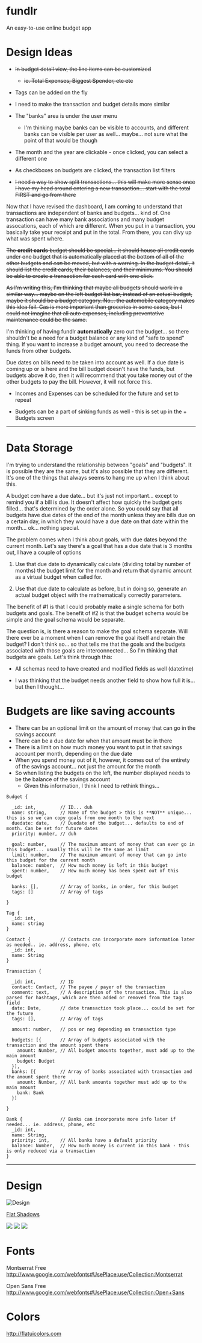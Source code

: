 fundlr
========
An easy-to-use online budget app

Design Ideas
===
* ~~In budget detail view, the line items can be customized~~
  - ~~ie. Total Expenses, Biggest Spender, etc etc~~
* Tags can be added on the fly
* I need to make the transaction and budget details more similar
* The "banks" area is under the user menu
  - I'm thinking maybe banks can be visible to accounts, and different banks can be visible per user as well... maybe... not sure what the point of that would be though
* The month and the year are clickable - once clicked, you can select a different one
* As checkboxes on budgets are clicked, the transaction list filters

* ~~I need a way to show split transactions... this will make more sense once I have my head around entering a new transaction... start with the total FIRST and go from there~~

Now that I have revised the dashboard, I am coming to understand that transactions are independent of
banks and budgets... kind of. One transaction can have many bank associations and many budget assocations,
each of which are different. When you put in a transaction, you basically take your receipt and put in
the total. From there, you can divy up what was spent where.

~~The **credit cards** budget should be special... it should house all credit cards under one budget
that is automatically placed at the bottom of all of the other budgets and *can* be moved, but with
a warning. In the budget detail, it should list the credit cards, their balances, and their minimums.
You should be able to create a transaction for each card with one click.~~

~~As I'm writing this, I'm thinking that maybe all budgets should work in a similar way... maybe on the left
budget list bar, instead of an actual budget, maybe it should be a budget category. No... the automobile
category makes this idea fail. Gas is more important than groceries in some cases, but I could not imagine
that all auto expenses, including preventative maintenance could be the same.~~

I'm thinking of having fundlr **automatically** zero out the budget... so there shouldn't be a need
for a budget balance or any kind of "safe to spend" thing. If you want to increase a budget amount,
you need to decrease the funds from other budgets.

Due dates on bills need to be taken into account as well. If a due date is coming up or is here
and the bill budget doesn't have the funds, but budgets above it do, then it will recommend that you
take money out of the other budgets to pay the bill. However, it will not force this.

* Incomes and Expenses can be scheduled for the future and set to repeat

* Budgets can be a part of sinking funds as well - this is set up in the + Budgets screen

---

Data Storage
===

I'm trying to understand the relationship between "goals" and "budgets". It is possible they are the same,
but it's also possible that they are different. It's one of the things that always seems to hang me up when
I think about this.

A budget *can* have a due date... but it's just not important... except to remind you if a bill is due. It
doesn't affect how quickly the budget gets filled... that's determined by the order alone. So you could say
that all budgets have due dates of the end of the month unless they are bills due on a certain day, in which
they would have a due date on that date within the month... ok... nothing special.

The problem comes when I think about goals, with due dates beyond the current month. Let's say there's a
goal that has a due date that is 3 months out, I have a couple of options

1. Use that due date to dynamically calculate (dividing total by number of months) the budget limit for the month
and return that dynamic amount as a virtual budget when called for.

2. Use that due date to calculate as before, but in doing so, generate an actual budget object with the mathematically
correctly parameters.

The benefit of #1 is that I could probably make a single schema for both budgets and goals.
The benefit of #2 is that the budget schema would be simple and the goal schema would be separate.

The question is, is there a reason to make the goal schema separate. Will there ever be a moment when I can remove
the goal itself and retain the budget? I don't think so... so that tells me that the goals and the budgets
associated with those goals are interconnected... So I'm thinking that budgets are goals. Let's think through this:

- All schemas need to have created and modified fields as well (datetime)

- I was thinking that the budget needs another field to show how full it is... but then I thought...

Budgets are like saving accounts
===

- There can be an optional limit on the amount of money that can go in the savings account
- There can be a due date for when that amount must be in there
- There is a limit on how much money you want to put in that savings account per month, depending on the due date
- When you spend money out of it, however, it comes out of the entirety of the savings account... not just the amount for the month
- So when listing the budgets on the left, the number displayed needs to be the balance of the savings account
  - Given this information, I think I need to rethink things...


```
Budget {
  
  _id: int,         // ID... duh
  name: string,     // Name of the budget > this is **NOT** unique... this is so we can copy goals from one month to the next
  duedate: date,    // Duedate of the budget... defaults to end of month. Can be set for future dates
  priority: number, // duh

  goal: number,     // The maximum amount of money that can ever go in this budget... usually this will be the same as limit
  limit: number,    // The maximum amount of money that can go into this budget for the current month
  balance: number,  // How much money is left in this budget
  spent: number,    // How much money has been spent out of this budget

  banks: [],        // Array of banks, in order, for this budget
  tags: []          // Array of tags

}

Tag {
  _id: int,
  name: string
}

Contact {           // Contacts can incorporate more information later as needed.. ie. address, phone, etc
  _id: int,
  name: String
}

Transaction {
  
  _id: int,         // ID
  contact: Contact, // The payee / payer of the transaction
  comment: text,    // A description of the transaction. This is also parsed for hashtags, which are then added or removed from the tags field
  date: Date,       // date transaction took place... could be set for the future
  tags: [],         // Array of tags

  amount: number,   // pos or neg depending on transaction type

  budgets: [{       // Array of budgets associated with the transaction and the amount spent there
    amount: Number, // All budget amounts together, must add up to the main amount
    budget: Budget
  }],      
  banks: [{         // Array of banks associated with transaction and the amount spent there
    amount: Number, // All bank amounts together must add up to the main amount
    bank: Bank
  }]       

}

Bank {              // Banks can incorporate more info later if needed... ie. address, phone, etc
  _id: int,
  name: String,
  priority: int,    // All banks have a default priority
  balance: Number,  // How much money is current in this bank - this is only reduced via a transaction
}
```

---

Design
===
![Design](./designs/design.png)

[Flat Shadows](http://flattyshadow.com)

![](http://designmodo.com/wp-content/themes/designmodov2.1/square-ui/images/big_previews/components_1.jpg)
![](http://designmodo.com/wp-content/themes/designmodov2.1/square-ui/images/big_previews/components_2.jpg)
![](http://designmodo.com/wp-content/themes/designmodov2.1/square-ui/images/big_previews/components_3.jpg)

Fonts
===
Montserrat Free
http://www.google.com/webfonts#UsePlace:use/Collection:Montserrat

Open Sans Free
http://www.google.com/webfonts#UsePlace:use/Collection:Open+Sans

Colors
===
http://flatuicolors.com